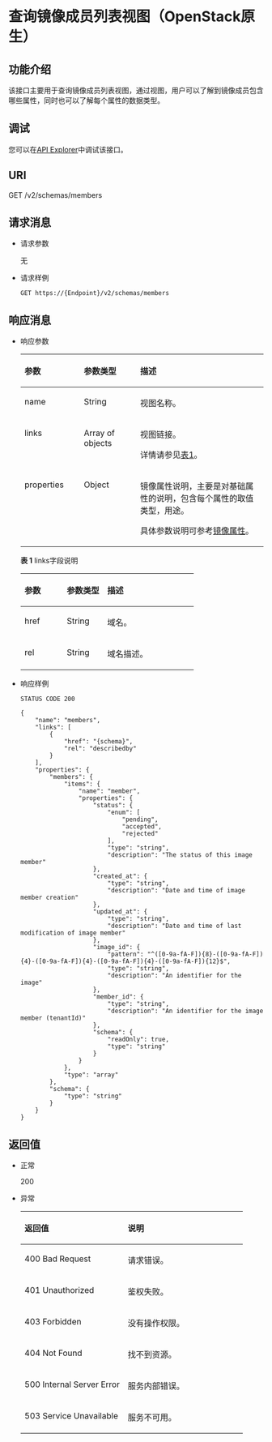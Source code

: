 # 查询镜像成员列表视图（OpenStack原生）<a name="ims_03_0718"></a>

## 功能介绍<a name="section16441043104828"></a>

该接口主要用于查询镜像成员列表视图，通过视图，用户可以了解到镜像成员包含哪些属性，同时也可以了解每个属性的数据类型。

## 调试<a name="section44686511322"></a>

您可以在[API Explorer](https://apiexplorer.developer.huaweicloud.com/apiexplorer/doc?locale=zh-cn&consoleCurrentProductId=ims&consoleCurrentProductshort=&product=IMS&api=GlanceListImageMemberSchemas)中调试该接口。

## URI<a name="section40142579104828"></a>

GET /v2/schemas/members

## 请求消息<a name="section40279828104828"></a>

-   请求参数

    无

-   请求样例

    ```
    GET https://{Endpoint}/v2/schemas/members
    ```


## 响应消息<a name="section1248471104828"></a>

-   响应参数

    <a name="table3942269104828"></a>
    <table><thead align="left"><tr id="row39362799104828"><th class="cellrowborder" valign="top" width="24.407559244075593%" id="mcps1.1.4.1.1"><p id="p34270171104828"><a name="p34270171104828"></a><a name="p34270171104828"></a>参数</p>
    </th>
    <th class="cellrowborder" valign="top" width="23.15768423157684%" id="mcps1.1.4.1.2"><p id="p31903489104828"><a name="p31903489104828"></a><a name="p31903489104828"></a>参数类型</p>
    </th>
    <th class="cellrowborder" valign="top" width="52.434756524347556%" id="mcps1.1.4.1.3"><p id="p34045835104828"><a name="p34045835104828"></a><a name="p34045835104828"></a>描述</p>
    </th>
    </tr>
    </thead>
    <tbody><tr id="row6249241104828"><td class="cellrowborder" valign="top" width="24.407559244075593%" headers="mcps1.1.4.1.1 "><p id="p36426516104828"><a name="p36426516104828"></a><a name="p36426516104828"></a>name</p>
    </td>
    <td class="cellrowborder" valign="top" width="23.15768423157684%" headers="mcps1.1.4.1.2 "><p id="p19708015104828"><a name="p19708015104828"></a><a name="p19708015104828"></a>String</p>
    </td>
    <td class="cellrowborder" valign="top" width="52.434756524347556%" headers="mcps1.1.4.1.3 "><p id="p52845343104828"><a name="p52845343104828"></a><a name="p52845343104828"></a>视图名称。</p>
    </td>
    </tr>
    <tr id="row5846040104828"><td class="cellrowborder" valign="top" width="24.407559244075593%" headers="mcps1.1.4.1.1 "><p id="p3767226104828"><a name="p3767226104828"></a><a name="p3767226104828"></a>links</p>
    </td>
    <td class="cellrowborder" valign="top" width="23.15768423157684%" headers="mcps1.1.4.1.2 "><p id="p20709999104828"><a name="p20709999104828"></a><a name="p20709999104828"></a>Array of objects</p>
    </td>
    <td class="cellrowborder" valign="top" width="52.434756524347556%" headers="mcps1.1.4.1.3 "><p id="p66897235104828"><a name="p66897235104828"></a><a name="p66897235104828"></a>视图链接。</p>
    <p id="p13897123335712"><a name="p13897123335712"></a><a name="p13897123335712"></a>详情请参见<a href="#table15641103183416">表1</a>。</p>
    </td>
    </tr>
    <tr id="row65204203104828"><td class="cellrowborder" valign="top" width="24.407559244075593%" headers="mcps1.1.4.1.1 "><p id="p47049086104828"><a name="p47049086104828"></a><a name="p47049086104828"></a>properties</p>
    </td>
    <td class="cellrowborder" valign="top" width="23.15768423157684%" headers="mcps1.1.4.1.2 "><p id="p55391618104828"><a name="p55391618104828"></a><a name="p55391618104828"></a>Object</p>
    </td>
    <td class="cellrowborder" valign="top" width="52.434756524347556%" headers="mcps1.1.4.1.3 "><p id="p1582015495573"><a name="p1582015495573"></a><a name="p1582015495573"></a>镜像属性说明，主要是对基础属性的说明，包含每个属性的取值类型，用途。</p>
    <p id="p4120204111445"><a name="p4120204111445"></a><a name="p4120204111445"></a>具体参数说明可参考<a href="镜像属性.md">镜像属性</a>。</p>
    </td>
    </tr>
    </tbody>
    </table>

    **表 1**  links字段说明

    <a name="table15641103183416"></a>
    <table><thead align="left"><tr id="row136411132345"><th class="cellrowborder" valign="top" width="24.427557244275572%" id="mcps1.2.4.1.1"><p id="p136411433347"><a name="p136411433347"></a><a name="p136411433347"></a>参数</p>
    </th>
    <th class="cellrowborder" valign="top" width="23.40765923407659%" id="mcps1.2.4.1.2"><p id="p12641193183412"><a name="p12641193183412"></a><a name="p12641193183412"></a>参数类型</p>
    </th>
    <th class="cellrowborder" valign="top" width="52.16478352164784%" id="mcps1.2.4.1.3"><p id="p164120311348"><a name="p164120311348"></a><a name="p164120311348"></a>描述</p>
    </th>
    </tr>
    </thead>
    <tbody><tr id="row4641634345"><td class="cellrowborder" valign="top" width="24.427557244275572%" headers="mcps1.2.4.1.1 "><p id="p126411432347"><a name="p126411432347"></a><a name="p126411432347"></a>href</p>
    </td>
    <td class="cellrowborder" valign="top" width="23.40765923407659%" headers="mcps1.2.4.1.2 "><p id="p1864133173419"><a name="p1864133173419"></a><a name="p1864133173419"></a>String</p>
    </td>
    <td class="cellrowborder" valign="top" width="52.16478352164784%" headers="mcps1.2.4.1.3 "><p id="p16411373420"><a name="p16411373420"></a><a name="p16411373420"></a>域名。</p>
    </td>
    </tr>
    <tr id="row146411238348"><td class="cellrowborder" valign="top" width="24.427557244275572%" headers="mcps1.2.4.1.1 "><p id="p156421039346"><a name="p156421039346"></a><a name="p156421039346"></a>rel</p>
    </td>
    <td class="cellrowborder" valign="top" width="23.40765923407659%" headers="mcps1.2.4.1.2 "><p id="p196421736343"><a name="p196421736343"></a><a name="p196421736343"></a>String</p>
    </td>
    <td class="cellrowborder" valign="top" width="52.16478352164784%" headers="mcps1.2.4.1.3 "><p id="p1164263163416"><a name="p1164263163416"></a><a name="p1164263163416"></a>域名描述。</p>
    </td>
    </tr>
    </tbody>
    </table>

-   响应样例

    ```
    STATUS CODE 200
    ```

    ```
    {
        "name": "members",
        "links": [
            {
                "href": "{schema}",
                "rel": "describedby"
            }
        ],
        "properties": {
            "members": {
                "items": {
                    "name": "member",
                    "properties": {
                        "status": {
                            "enum": [
                                "pending",
                                "accepted",
                                "rejected"
                            ],
                            "type": "string",
                            "description": "The status of this image member"
                        },
                        "created_at": {
                            "type": "string",
                            "description": "Date and time of image member creation"
                        },
                        "updated_at": {
                            "type": "string",
                            "description": "Date and time of last modification of image member"
                        },
                        "image_id": {
                            "pattern": "^([0-9a-fA-F]){8}-([0-9a-fA-F]){4}-([0-9a-fA-F]){4}-([0-9a-fA-F]){4}-([0-9a-fA-F]){12}$",
                            "type": "string",
                            "description": "An identifier for the image"
                        },
                        "member_id": {
                            "type": "string",
                            "description": "An identifier for the image member (tenantId)"
                        },
                        "schema": {
                            "readOnly": true,
                            "type": "string"
                        }
                    }
                },
                "type": "array"
            },
            "schema": {
                "type": "string"
            }
        }
    }
    ```


## 返回值<a name="section57883339104828"></a>

-   正常

    200

-   异常

    <a name="table17662154104828"></a>
    <table><thead align="left"><tr id="row60824774104828"><th class="cellrowborder" valign="top" width="46.46%" id="mcps1.1.3.1.1"><p id="p27859693104828"><a name="p27859693104828"></a><a name="p27859693104828"></a>返回值</p>
    </th>
    <th class="cellrowborder" valign="top" width="53.54%" id="mcps1.1.3.1.2"><p id="p42042623104828"><a name="p42042623104828"></a><a name="p42042623104828"></a>说明</p>
    </th>
    </tr>
    </thead>
    <tbody><tr id="row50009318104828"><td class="cellrowborder" valign="top" width="46.46%" headers="mcps1.1.3.1.1 "><p id="p24222986104828"><a name="p24222986104828"></a><a name="p24222986104828"></a>400 Bad Request</p>
    </td>
    <td class="cellrowborder" valign="top" width="53.54%" headers="mcps1.1.3.1.2 "><p id="p15904850104828"><a name="p15904850104828"></a><a name="p15904850104828"></a>请求错误。</p>
    </td>
    </tr>
    <tr id="row8925927104828"><td class="cellrowborder" valign="top" width="46.46%" headers="mcps1.1.3.1.1 "><p id="p51911521104828"><a name="p51911521104828"></a><a name="p51911521104828"></a>401 Unauthorized</p>
    </td>
    <td class="cellrowborder" valign="top" width="53.54%" headers="mcps1.1.3.1.2 "><p id="p44083700104828"><a name="p44083700104828"></a><a name="p44083700104828"></a>鉴权失败。</p>
    </td>
    </tr>
    <tr id="row61208982104828"><td class="cellrowborder" valign="top" width="46.46%" headers="mcps1.1.3.1.1 "><p id="p58980480104828"><a name="p58980480104828"></a><a name="p58980480104828"></a>403 Forbidden</p>
    </td>
    <td class="cellrowborder" valign="top" width="53.54%" headers="mcps1.1.3.1.2 "><p id="p12689558104828"><a name="p12689558104828"></a><a name="p12689558104828"></a>没有操作权限。</p>
    </td>
    </tr>
    <tr id="row47097166104828"><td class="cellrowborder" valign="top" width="46.46%" headers="mcps1.1.3.1.1 "><p id="p56774098104828"><a name="p56774098104828"></a><a name="p56774098104828"></a>404 Not Found</p>
    </td>
    <td class="cellrowborder" valign="top" width="53.54%" headers="mcps1.1.3.1.2 "><p id="p35299255104828"><a name="p35299255104828"></a><a name="p35299255104828"></a>找不到资源。</p>
    </td>
    </tr>
    <tr id="row49257845104828"><td class="cellrowborder" valign="top" width="46.46%" headers="mcps1.1.3.1.1 "><p id="p30462542104828"><a name="p30462542104828"></a><a name="p30462542104828"></a>500 Internal Server Error</p>
    </td>
    <td class="cellrowborder" valign="top" width="53.54%" headers="mcps1.1.3.1.2 "><p id="p51546843104828"><a name="p51546843104828"></a><a name="p51546843104828"></a>服务内部错误。</p>
    </td>
    </tr>
    <tr id="row61268409104828"><td class="cellrowborder" valign="top" width="46.46%" headers="mcps1.1.3.1.1 "><p id="p63794096104828"><a name="p63794096104828"></a><a name="p63794096104828"></a>503 Service Unavailable</p>
    </td>
    <td class="cellrowborder" valign="top" width="53.54%" headers="mcps1.1.3.1.2 "><p id="p67048143104828"><a name="p67048143104828"></a><a name="p67048143104828"></a>服务不可用。</p>
    </td>
    </tr>
    </tbody>
    </table>


